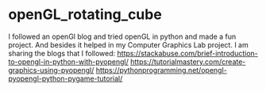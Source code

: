 # openGL_rotating_cube
I followed an openGl blog and tried openGL in python and made a fun project. And besides it helped in my Computer Graphics Lab project.
I am sharing the blogs that I followed: 
https://stackabuse.com/brief-introduction-to-opengl-in-python-with-pyopengl/
https://tutorialmastery.com/create-graphics-using-pyopengl/
https://pythonprogramming.net/opengl-pyopengl-python-pygame-tutorial/
